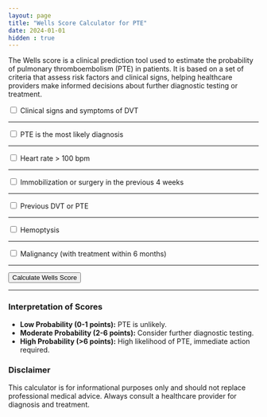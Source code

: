 ```yaml
---
layout: page
title: "Wells Score Calculator for PTE"
date: 2024-01-01
hidden : true
---
```


The Wells score is a clinical prediction tool used to estimate the probability of pulmonary thromboembolism (PTE) in patients. It is based on a set of criteria that assess risk factors and clinical signs, helping healthcare providers make informed decisions about further diagnostic testing or treatment.

<div class="card">
    <div class="card-body">
        <form id="wellsForm">
            <!-- Wells Score Criteria for PE -->
            <div class="form-check mb-2">
                <input class="form-check-input" type="checkbox" id="dvtSymptoms">
                <label class="form-check-label" for="dvtSymptoms">
                    Clinical signs and symptoms of DVT
                </label>
            </div><hr>
            <div class="form-check mb-2">
                <input class="form-check-input" type="checkbox" id="alternativeLessLikely">
                <label class="form-check-label" for="alternativeLessLikely">
                    PTE is the most likely diagnosis
                </label>
            </div><hr>
            <div class="form-check mb-2">
                <input class="form-check-input" type="checkbox" id="heartRate">
                <label class="form-check-label" for="heartRate">
                    Heart rate > 100 bpm
                </label>
            </div><hr>
            <div class="form-check mb-2">
                <input class="form-check-input" type="checkbox" id="immobilization">
                <label class="form-check-label" for="immobilization">
                    Immobilization or surgery in the previous 4 weeks
                </label>
            </div><hr>
            <div class="form-check mb-2">
                <input class="form-check-input" type="checkbox" id="previousPEorDVT">
                <label class="form-check-label" for="previousPEorDVT">
                    Previous DVT or PTE
                </label>
            </div><hr>
            <div class="form-check mb-2">
                <input class="form-check-input" type="checkbox" id="hemoptysis">
                <label class="form-check-label" for="hemoptysis">
                    Hemoptysis
                </label>
            </div><hr>
            <div class="form-check mb-2">
                <input class="form-check-input" type="checkbox" id="cancer">
                <label class="form-check-label" for="cancer">
                    Malignancy (with treatment within 6 months)
                </label>
            </div><hr>
            <button type="button" class="btn btn-primary w-100" onclick="calculateWellsPTE()">Calculate Wells Score
            </button><hr>
        </form>
        <div class="mt-4">
            <div id="resultCard" class="card text-center d-none">
                <div id="result" class="card-body fw-bold"></div>
            </div>
        </div>
    </div>
</div>

<script src="/assets/js/calculator.js"></script>

### Interpretation of Scores

- **Low Probability (0-1 points):** PTE is unlikely.
- **Moderate Probability (2-6 points):** Consider further diagnostic testing.
- **High Probability (>6 points):** High likelihood of PTE, immediate action required.

### Disclaimer

This calculator is for informational purposes only and should not replace professional medical advice. Always consult a healthcare provider for diagnosis and treatment.